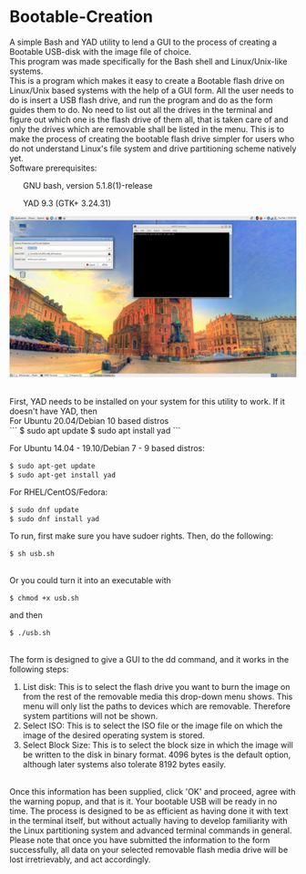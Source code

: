 # Bootable-Creation
A simple Bash and YAD utility to lend a GUI to the process of creating a Bootable USB-disk with the image file of choice.<br>
This program was made specifically for the Bash shell and Linux/Unix-like systems.<br> 
This is a program which makes it easy to create a Bootable flash drive on Linux/Unix based systems with the help of a GUI form. All the user needs to do is insert a USB flash drive, and run the program and do as the form guides them to do. No need to list out all the drives in the terminal and figure out which one is the flash drive of them all, that is taken care of and only the drives which are removable shall be listed in the menu. This is to make the process of creating the bootable flash drive simpler for users who do not understand Linux's file system and drive partitioning scheme natively yet. <br>
Software prerequisites:<br>
<ul>GNU bash, version 5.1.8(1)-release</ul>
<ul>YAD 9.3 (GTK+ 3.24.31)</ul>

![alt text](https://github.com/nahorov/Bootable-Creation/blob/main/screenshot.png?raw=true)

<br>
First, YAD needs to be installed on your system for this utility to work. If it doesn't have YAD, then<br>
For Ubuntu 20.04/Debian 10 based distros<br>
```
$ sudo apt update
$ sudo apt install yad
```

For Ubuntu 14.04 - 19.10/Debian 7 - 9 based distros:<br>
```
$ sudo apt-get update
$ sudo apt-get install yad
```

For RHEL/CentOS/Fedora:<br>
```
$ sudo dnf update
$ sudo dnf install yad
```

To run, first make sure you have sudoer rights. Then, do the following:<br>
```
$ sh usb.sh
```
<br>
Or you could turn it into an executable with<br>

```
$ chmod +x usb.sh
```
and then<br>

```
$ ./usb.sh
```
<br>
The form is designed to give a GUI to the dd command, and it works in the following steps:
<ol>
<li>List disk: This is to select the flash drive you want to burn the image on from the rest of the removable media this drop-down menu shows. This menu will only list the paths to devices which are removable. Therefore system partitions will not be shown.</li>
<li>Select ISO: This is to select the ISO file or the image file on which the image of the desired operating system is stored.</li>
<li>Select Block Size: This is to select the block size in which the image will be written to the disk in binary format. 4096 bytes is the default option, although later systems also tolerate 8192 bytes easily.</li>
</ol><br>
Once this information has been supplied, click 'OK' and proceed, agree with the warning popup, and that is it. Your bootable USB will be ready in no time. The process is designed to be as efficient as having done it with text in the terminal itself, but without actually having to develop familiarity with the Linux partitioning system and advanced terminal commands in general.<br>
Please note that once you have submitted the information to the form successfully, all data on your selected removable flash media drive will be lost irretrievably, and act accordingly. <br>



